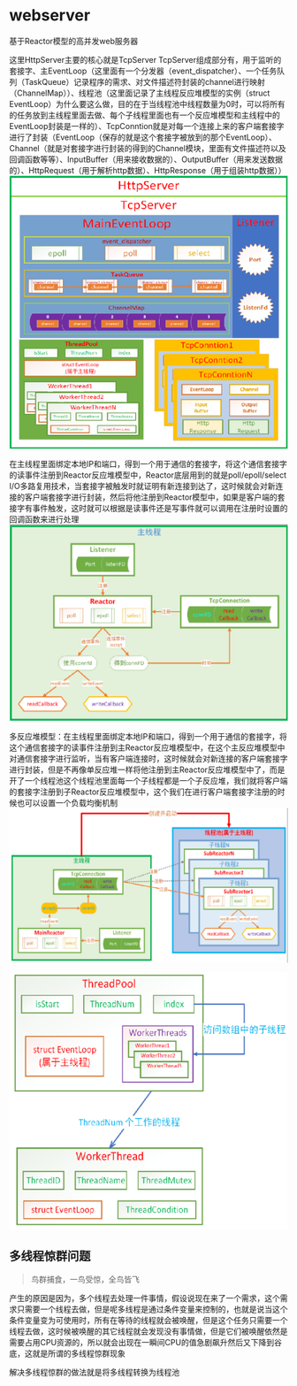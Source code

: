 # webserver
基于Reactor模型的高并发web服务器

这里HttpServer主要的核心就是TcpServer
TcpServer组成部分有，用于监听的套接字、主EventLoop（这里面有一个分发器（event_dispatcher）、一个任务队列（TaskQueue）记录程序的需求、对文件描述符封装的channel进行映射（ChannelMap））、线程池（这里面记录了主线程反应堆模型的实例（struct EventLoop）为什么要这么做，目的在于当线程池中线程数量为0时，可以将所有的任务放到主线程里面去做、每个子线程里面也有一个反应堆模型和主线程中的EventLoop封装是一样的）、TcpConntion就是对每一个连接上来的客户端套接字进行了封装（EventLoop（保存的就是这个套接字被放到的那个EventLoop）、Channel（就是对套接字进行封装的得到的Channel模块，里面有文件描述符以及回调函数等等）、InputBuffer（用来接收数据的）、OutputBuffer（用来发送数据的）、HttpRequest（用于解析http数据）、HttpResponse（用于组装http数据））
<img src="./resource/webServer结构体图.png" alt="Alt text" style="zoom:80%;"/>

在主线程里面绑定本地IP和端口，得到一个用于通信的套接字，将这个通信套接字的读事件注册到Reactor反应堆模型中，Reactor底层用到的就是poll/epoll/select I/O多路复用技术，当套接字被触发时就证明有新连接到达了，这时候就会对新连接的客户端套接字进行封装，然后将他注册到Reactor模型中，如果是客户端的套接字有事件触发，这时就可以根据是读事件还是写事件就可以调用在注册时设置的回调函数来进行处理
<img src="./resource/单反应堆模型.png" alt="Alt text" style="zoom:80%;"/>

多反应堆模型：在主线程里面绑定本地IP和端口，得到一个用于通信的套接字，将这个通信套接字的读事件注册到主Reactor反应堆模型中，在这个主反应堆模型中对通信套接字进行监听，当有客户端连接时，这时候就会对新连接的客户端套接字进行封装，但是不再像单反应堆一样将他注册到主Reactor反应堆模型中了，而是开了一个线程池这个线程池里面每一个子线程都是一个子反应堆，我们就将客户端的套接字注册到子Reactor反应堆模型中，这个我们在进行客户端套接字注册的时候也可以设置一个负载均衡机制
<img src="./resource/多反应堆模型.png" alt="Alt text" style="zoom:80%;"/>

<img src="./resource/ThreadPool模型.png" alt="Alt text" style="zoom:80%;"/>

## 多线程惊群问题

> 鸟群捕食，一鸟受惊，全鸟皆飞

产生的原因是因为，多个线程去处理一件事情，假设说现在来了一个需求，这个需求只需要一个线程去做，但是呢多线程是通过条件变量来控制的，也就是说当这个条件变量变为可使用时，所有在等待的线程就会被唤醒，但是这个任务只需要一个线程去做，这时候被唤醒的其它线程就会发现没有事情做，但是它们被唤醒依然是需要占用CPU资源的，所以就会出现在一瞬间CPU的值急剧飙升然后又下降到谷底，这就是所谓的多线程惊群现象

解决多线程惊群的做法就是将多线程转换为线程池